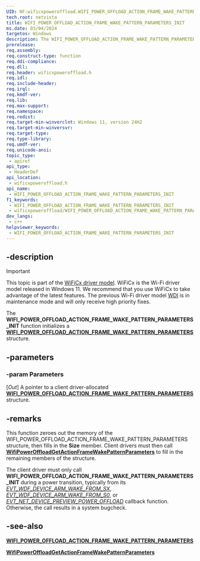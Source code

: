 ```yaml
---
UID: NF:wificxpoweroffload.WIFI_POWER_OFFLOAD_ACTION_FRAME_WAKE_PATTERN_PARAMETERS_INIT
tech.root: netvista
title: WIFI_POWER_OFFLOAD_ACTION_FRAME_WAKE_PATTERN_PARAMETERS_INIT
ms.date: 03/04/2024
targetos: Windows
description: The WIFI_POWER_OFFLOAD_ACTION_FRAME_WAKE_PATTERN_PARAMETERS_INIT function initializes a WIFI_POWER_OFFLOAD_ACTION_FRAME_WAKE_PATTERN_PARAMETERS structure.
prerelease:
req.assembly: 
req.construct-type: function
req.ddi-compliance: 
req.dll: 
req.header: wificxpoweroffload.h
req.idl: 
req.include-header: 
req.irql: 
req.kmdf-ver: 
req.lib: 
req.max-support: 
req.namespace: 
req.redist: 
req.target-min-winverclnt: Windows 11, version 24H2
req.target-min-winversvr: 
req.target-type: 
req.type-library: 
req.umdf-ver: 
req.unicode-ansi: 
topic_type:
 - apiref
api_type:
 - HeaderDef
api_location:
 - wificxpoweroffload.h
api_name:
 - WIFI_POWER_OFFLOAD_ACTION_FRAME_WAKE_PATTERN_PARAMETERS_INIT
f1_keywords:
 - WIFI_POWER_OFFLOAD_ACTION_FRAME_WAKE_PATTERN_PARAMETERS_INIT
 - wificxpoweroffload/WIFI_POWER_OFFLOAD_ACTION_FRAME_WAKE_PATTERN_PARAMETERS_INIT
dev_langs:
 - c++
helpviewer_keywords:
 - WIFI_POWER_OFFLOAD_ACTION_FRAME_WAKE_PATTERN_PARAMETERS_INIT
---
```


## -description

> [!IMPORTANT]
> This topic is part of the [WiFiCx driver model](/windows-hardware/drivers/netcx/wifi-wdf-class-extension-wificx). WiFiCx is the Wi-Fi driver model released in Windows 11. We recommend that you use WiFiCx to take advantage of the latest  features. The previous Wi-Fi driver model [WDI](/windows-hardware/drivers/network/wdi-miniport-driver-design-guide) is in maintenance mode and will only receive high priority fixes.

The **WIFI_POWER_OFFLOAD_ACTION_FRAME_WAKE_PATTERN_PARAMETERS_INIT** function initializes a [**WIFI_POWER_OFFLOAD_ACTION_FRAME_WAKE_PATTERN_PARAMETERS**](wdk-ddi-src\content\wificxpoweroffloadns-wificxpoweroffload-wifi_power_offload_action_frame_wake_pattern_parameters.md) structure.

## -parameters

### -param Parameters

[_Out_] A pointer to a client driver-allocated [**WIFI_POWER_OFFLOAD_ACTION_FRAME_WAKE_PATTERN_PARAMETERS**](wdk-ddi-src\content\wificxpoweroffloadns-wificxpoweroffload-wifi_power_offload_action_frame_wake_pattern_parameters.md) structure.

## -remarks

This function zeroes out the memory of the WIFI_POWER_OFFLOAD_ACTION_FRAME_WAKE_PATTERN_PARAMETERS structure, then fills in the **Size** member. Client drivers must then call [**WifiPowerOffloadGetActionFrameWakePatternParameters**](nf-wificxpoweroffload-wifipoweroffloadgetactionframewakepatternparameters.md) to fill in the remaining members of the structure.

The client driver must only call **WIFI_POWER_OFFLOAD_ACTION_FRAME_WAKE_PATTERN_PARAMETERS_INIT** during a power transition, typically from its *[EVT_WDF_DEVICE_ARM_WAKE_FROM_SX](../wdfdevice/nc-wdfdevice-evt_wdf_device_arm_wake_from_sx.md)*, *[EVT_WDF_DEVICE_ARM_WAKE_FROM_S0](../wdfdevice/nc-wdfdevice-evt_wdf_device_arm_wake_from_s0.md)*, or *[EVT_NET_DEVICE_PREVIEW_POWER_OFFLOAD](../netdevice/nc-netdevice-evt_net_device_preview_power_offload.md)* callback function. Otherwise, the call results in a system bugcheck.

## -see-also

[**WIFI_POWER_OFFLOAD_ACTION_FRAME_WAKE_PATTERN_PARAMETERS**](wdk-ddi-src\content\wificxpoweroffloadns-wificxpoweroffload-wifi_power_offload_action_frame_wake_pattern_parameters.md)

[**WifiPowerOffloadGetActionFrameWakePatternParameters**](nf-wificxpoweroffload-wifipoweroffloadgetactionframewakepatternparameters.md)